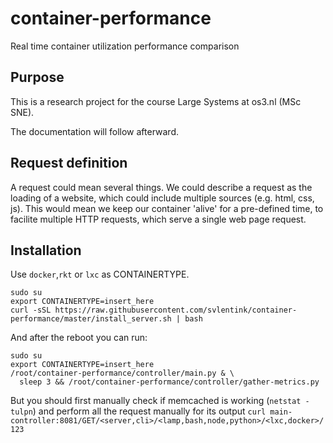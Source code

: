 # container-performance
Real time container utilization performance comparison

## Purpose

This is a research project for the course Large Systems at os3.nl (MSc SNE).

The documentation will follow afterward.

## Request definition

A request could mean several things.
We could describe a request as the loading of a website,
which could include multiple sources (e.g. html, css, js).
This would mean we keep our container 'alive' for a pre-defined time,
to facilite multiple HTTP requests, which serve a single web page request.

## Installation

Use `docker`,`rkt` or `lxc` as CONTAINERTYPE.
```shell
sudo su
export CONTAINERTYPE=insert_here
curl -sSL https://raw.githubusercontent.com/svlentink/container-performance/master/install_server.sh | bash
```


And after the reboot you can run:
```shell
sudo su
export CONTAINERTYPE=insert_here
/root/container-performance/controller/main.py & \
  sleep 3 && /root/container-performance/controller/gather-metrics.py
```

But you should first manually check if memcached is working (`netstat -tulpn`)
and perform all the request manually for its output
`curl main-controller:8081/GET/<server,cli>/<lamp,bash,node,python>/<lxc,docker>/123`
